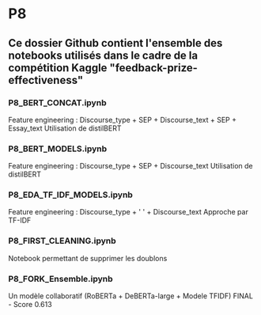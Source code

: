 # P8
## Ce dossier Github contient l'ensemble des notebooks utilisés dans le cadre de la compétition Kaggle "feedback-prize-effectiveness"

### P8_BERT_CONCAT.ipynb
Feature engineering : Discourse_type + SEP + Discourse_text + SEP + Essay_text
Utilisation de distilBERT

### P8_BERT_MODELS.ipynb
Feature engineering : Discourse_type + SEP + Discourse_text
Utilisation de distilBERT

### P8_EDA_TF_IDF_MODELS.ipynb
Feature engineering : Discourse_type + ' ' + Discourse_text
Approche par TF-IDF

### P8_FIRST_CLEANING.ipynb
Notebook permettant de supprimer les doublons

### P8_FORK_Ensemble.ipynb
Un modèle collaboratif (RoBERTa + DeBERTa-large + Modele TFIDF)
FINAL - Score 0.613
